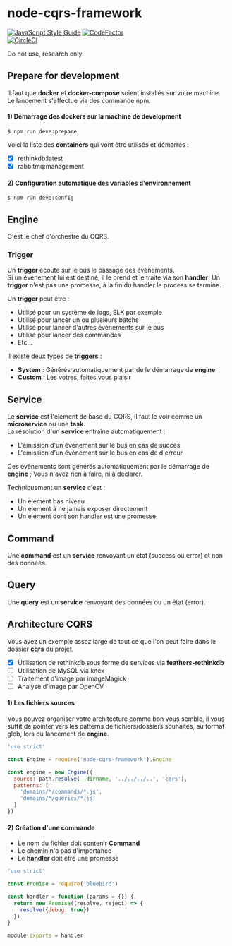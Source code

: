 # node-cqrs-framework

[![JavaScript Style Guide](https://img.shields.io/badge/code%20style-standard-brightgreen.svg)](http://standardjs.com/)
[![CodeFactor](https://www.codefactor.io/repository/github/gperreymond/node-cqrs-framework/badge)](https://www.codefactor.io/repository/github/gperreymond/node-cqrs-framework)  
[![CircleCI](https://circleci.com/gh/gperreymond/node-cqrs-framework.svg?style=svg)](https://circleci.com/gh/gperreymond/node-cqrs-framework)

Do not use, research only.  

## Prepare for development

Il faut que __docker__ et __docker-compose__ soient installés sur votre machine.  
Le lancement s'effectue via des commande npm.

#### 1) Démarrage des dockers sur la machine de development

```
$ npm run deve:prepare
```

Voici la liste des __containers__ qui vont être utilisés et démarrés :

- [x] rethinkdb:latest
- [x] rabbitmq:management

#### 2) Configuration automatique des variables d'environnement

```
$ npm run deve:config
```

## Engine

C'est le chef d'orchestre du CQRS.

### Trigger

Un __trigger__ écoute sur le bus le passage des évènements.  
Si un évènement lui est destiné, il le prend et le traite via son __handler__.
Un __trigger__ n'est pas une promesse, à la fin du handler le process se termine.

Un __trigger__ peut être :

- Utilisé pour un système de logs, ELK par exemple
- Utilisé pour lancer un ou plusieurs batchs
- Utilisé pour lancer d'autres évènements sur le bus
- Utilisé pour lancer des commandes
- Etc...

Il existe deux types de __triggers__ :

- __System__ : Générés automatiquement par de le démarrage de __engine__
- __Custom__ : Les votres, faites vous plaisir

## Service

Le __service__ est l'élément de base du CQRS, il faut le voir comme un __microservice__ ou une __task__.  
La résolution d'un __service__ entraîne automatiquement :

- L'emission d'un évènement sur le bus en cas de succès
- L'emission d'un évènement sur le bus en cas de d'erreur

Ces évènements sont générés automatiquement par le démarrage de __engine__ ; Vous n'avez rien à faire, ni à déclarer.

Techniquement un __service__ c'est :

- Un élément bas niveau
- Un élément à ne jamais exposer directement
- Un élément dont son handler est une promesse

## Command

Une __command__ est un __service__ renvoyant un état (success ou error) et non des données.

## Query

Une __query__ est un __service__ renvoyant des données ou un état (error).

## Architecture CQRS

Vous avez un exemple assez large de tout ce que l'on peut faire dans le dossier __cqrs__ du projet.

- [x] Utilisation de rethinkdb sous forme de services via __feathers-rethinkdb__
- [ ] Utilisation de MySQL via knex
- [ ] Traitement d'image par imageMagick
- [ ] Analyse d'image par OpenCV

#### 1) Les fichiers sources

Vous pouvez organiser votre architecture comme bon vous semble, il vous suffit de pointer vers les patterns de fichiers/dossiers souhaités, au format glob, lors du lancement de __engine__.

```javascript
'use strict'

const Engine = require('node-cqrs-framework').Engine

const engine = new Engine({
  source: path.resolve(__dirname, '../../../..', 'cqrs'),
  patterns: [
    'domains/*/commands/*.js',
    'domains/*/queries/*.js'
  ]
})
```

#### 2) Création d'une commande

- Le nom du fichier doit contenir __Command__
- Le chemin n'a pas d'importance
- Le __handler__ doit être une promesse

```javascript
'use strict'

const Promise = require('bluebird')

const handler = function (params = {}) {
  return new Promise((resolve, reject) => {
    resolve({debug: true})
  })
}

module.exports = handler
```
